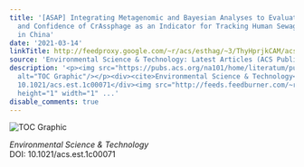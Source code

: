 ```yaml
---
title: '[ASAP] Integrating Metagenomic and Bayesian Analyses to Evaluate the Performance
  and Confidence of CrAssphage as an Indicator for Tracking Human Sewage Contamination
  in China'
date: '2021-03-14'
linkTitle: http://feedproxy.google.com/~r/acs/esthag/~3/ThyHprjkCAM/acs.est.1c00071
source: 'Environmental Science & Technology: Latest Articles (ACS Publications)'
description: '<p><img src="https://pubs.acs.org/na101/home/literatum/publisher/achs/journals/content/esthag/0/esthag.ahead-of-print/acs.est.1c00071/20210314/images/medium/es1c00071_0003.gif"
  alt="TOC Graphic"/></p><div><cite>Environmental Science & Technology</cite></div><div>DOI:
  10.1021/acs.est.1c00071</div><img src="http://feeds.feedburner.com/~r/acs/esthag/~4/ThyHprjkCAM"
  height="1" width="1" ...'
disable_comments: true
---
```

<p><img src="https://pubs.acs.org/na101/home/literatum/publisher/achs/journals/content/esthag/0/esthag.ahead-of-print/acs.est.1c00071/20210314/images/medium/es1c00071_0003.gif" alt="TOC Graphic"/></p><div><cite>Environmental Science & Technology</cite></div><div>DOI: 10.1021/acs.est.1c00071</div><img src="http://feeds.feedburner.com/~r/acs/esthag/~4/ThyHprjkCAM" height="1" width="1" ...